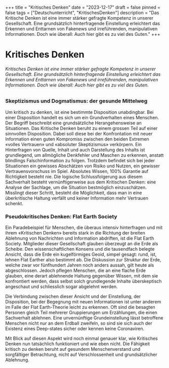 +++
title = "Kritisches Denken"
date = "2023-12-17"
draft = false
pinned = false
tags = ["Deutschunterricht", "KritischesDenken"]
description = "Das Kritische Denken ist eine immer stärker gefragte Kompetenz in unserer Gesellschaft. Eine grundsätzlich hinterfragende Einstellung erleichtert das Erkennen und Enttarnen von Fakenews und irreführenden, manipulativen Informationen. Doch wie überall: Auch hier gibt es zu viel des Guten."
+++
# **Kritisches Denken**

###### *Kritisches Denken ist eine immer stärker gefragte Kompetenz in unserer Gesellschaft. Eine grundsätzlich hinterfragende Einstellung erleichtert das Erkennen und Enttarnen von Fakenews und irreführenden, manipulativen Informationen. Doch wie überall: Auch hier gibt es zu viel des Guten.*

### Skeptizismus und Dogmatismus: der gesunde Mittelweg

Um kritisch zu denken, ist eine bestimmte Disposition unabdingbar. Bei einer Disposition handelt es sich um ein Grundverhalten eines Menschen. Der Begriff beschreibt eine grundsätzliche Herangehensweise an Situationen. Das Kritische Denken beruht zu einem grossen Teil auf einer sinnvollen Disposition. Dabei soll diese bei der Konfrontation mit neuer Information einen guten Kompromiss zwischen den beiden Extremen «volles Vertrauen» und «absoluter Skeptizismus» verkörpern. Ein Hinterfragen von Quelle, Inhalt und auch Darstellung des Inhalts ist grundlegend, um allmögliche Denkfehler und Maschen zu erkennen, anstatt blindlings Falschinformation zu folgen. Trotzdem befindet sich bei jeder Situationen ein gewisses Abschätzen von Risiko und Nutzen, ein gewisser Vertrauensvorschuss im Spiel. Absolutes Wissen, 100% Garantie auf Richtigkeit besteht nie. Die logische Schlussfolgerung aus diesem Sachverhalt besteht vernünftigerweise aus dem Kritischen Denken: eine Analyse der Sachlage, um die Situation bestmöglich einzuschätzen. Misslingt dieser Schritt, besteht die Möglichkeit, dass man in eine überkritische Haltung verfällt und keiner Information mehr Vertrauen schenkt.

### Pseudokritisches Denken: Flat Earth Society

Ein Paradebeispiel für Menschen, die überaus intensiv hinterfragen und mit ihrem «Kritischen Denken» bereits stark in die Richtung der breiten Ablehnung von Nachrichten und Information abdriften, ist die Flat Earth Society. Mitglieder dieser Gesellschaft glauben überzeugt an die Erde als Scheibe. Den wissenschaftlichen Konsens und die tausendfach belegte Ansicht, dass die Erde ein kugelförmiges Geoid, simpel gesagt: rund, ist, lehnen Flat Earther also bestimmt ab. Die Diskussion zur Struktur der Erde, welche zwar vor fünfhundert Jahren noch anders aussah, gilt heute als abgeschlossen. Jedoch pflegen Menschen, die an eine flache Erde glauben, eine derart ablehnende Haltung gegenüber Wissen, mit dem sie konfrontiert werden, dass selbst solch grundlegende Inhalte überskeptisch angeschaut und schliesslich sogar abgelehnt werden.

Die Verbindung zwischen dieser Ansicht und der Einstellung, der Disposition, bei der Begegnung mit neuen Informationen ist unter anderem im Falle der Flat Earth-Theorie leicht zu erkennen. Oft sind die besagten Personen gleich Teil mehrerer Gruppierungen um Erzählungen, die einen Sachverhalt ablehnen. Eine unvernünftige Grundeinstellung lässt betroffene Menschen nicht nur an dem Erdball zweifeln, so sind sie sich auch der Existenz eines Deep-states sicher oder kennen keine Coronaviren.

Mit Blick auf diesen Aspekt wird noch einmal genauer klar, wie Kritisches Denken nun tatsächlich funktioniert und wie eben nicht. Die Fähigkeit kritisch zu denken beruht auf gesundem Menschenverstand und sorgfältiger Betrachtung, nicht auf Verschlossenheit und grundsätzlicher Ablehnung.
